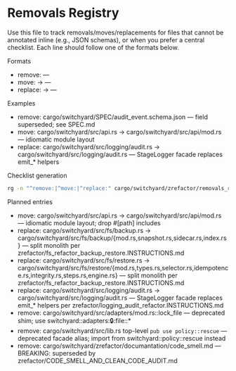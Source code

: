 # Removals Registry

Use this file to track removals/moves/replacements for files that cannot be annotated inline (e.g., JSON schemas), or when you prefer a central checklist. Each line should follow one of the formats below.

Formats
- remove: <repo-relative-path> — <reason or successor>
- move: <old-path> -> <new-path> — <reason>
- replace: <old-path> -> <new-path> — <reason>

Examples
- remove: cargo/switchyard/SPEC/audit_event.schema.json — field superseded; see SPEC.md
- move: cargo/switchyard/src/api.rs -> cargo/switchyard/src/api/mod.rs — idiomatic module layout
- replace: cargo/switchyard/src/logging/audit.rs -> cargo/switchyard/src/logging/audit.rs — StageLogger facade replaces emit_* helpers

Checklist generation
```bash
rg -n "^remove:|^move:|^replace:" cargo/switchyard/zrefactor/removals_registry.md -S
```

Planned entries
- move: cargo/switchyard/src/api.rs -> cargo/switchyard/src/api/mod.rs — idiomatic module layout; drop #[path] includes
- replace: cargo/switchyard/src/fs/backup.rs -> cargo/switchyard/src/fs/backup/{mod.rs,snapshot.rs,sidecar.rs,index.rs} — split monolith per zrefactor/fs_refactor_backup_restore.INSTRUCTIONS.md
- replace: cargo/switchyard/src/fs/restore.rs -> cargo/switchyard/src/fs/restore/{mod.rs,types.rs,selector.rs,idempotence.rs,integrity.rs,steps.rs,engine.rs} — split monolith per zrefactor/fs_refactor_backup_restore.INSTRUCTIONS.md
- replace: cargo/switchyard/src/logging/audit.rs -> cargo/switchyard/src/logging/audit.rs — StageLogger facade replaces emit_* helpers per zrefactor/logging_audit_refactor.INSTRUCTIONS.md
- remove: cargo/switchyard/src/adapters/mod.rs::lock_file — deprecated shim; use switchyard::adapters::lock::file::*
- remove: cargo/switchyard/src/lib.rs top-level `pub use policy::rescue` — deprecated facade alias; import from switchyard::policy::rescue instead
- remove: cargo/switchyard/zrefactor/documantation/code_smell.md — BREAKING: superseded by zrefactor/CODE_SMELL_AND_CLEAN_CODE_AUDIT.md
